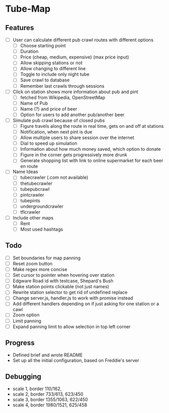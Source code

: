 # Tube-Map

## Features
- [ ] User can calculate different pub crawl routes with different options
    - [ ] Choose starting point
    - [ ] Duration
    - [ ] Price (cheap, medium, expensive) (max price input)
    - [ ] Allow skipping stations or not
    - [ ] Allow changing to different line
    - [ ] Toggle to include only night tube
    - [ ] Save crawl to database
    - [ ] Remember last crawls through sessions
- [ ] Click on station shows more information about pub and pint
    - [ ] fetched from Wikipedia, OpenStreetMap
    - [ ] Name of Pub
    - [ ] Name (?) and price of beer
    - [ ] Option for users to add another pub/another beer
- [ ] Simulate pub crawl because of closed pubs
    - [ ] Figure travels along the route in real time, gets on and off at stations
    - [ ] Notification, when next pint is due
    - [ ] Allow multiple users to share session over the internet
    - [ ] Dial to speed up simulation
    - [ ] Information about how much money saved, which option to donate
    - [ ] Figure in the corner gets progressively more drunk
    - [ ] Generate shopping list with link to online supermarket for each beer en route
- [ ] Name Ideas
    - [ ] tubecrawler (.com not available)
    - [ ] thetubecrawler
    - [ ] tubepubcrawl
    - [ ] pintcrawler
    - [ ] tubepints
    - [ ] undergroundcrawler
    - [ ] tflcrawler
- [ ] Include other maps
    - [ ] Rent
    - [ ] Most used hashtags

## Todo
- [ ] Set boundaries for map panning
- [ ] Reset zoom button
- [ ] Make regex more concise
- [ ] Set cursor to pointer when hovering over station
- [ ] Edgware Road id with testcase, Shepard's Bush
- [ ] Make station points clickable (not just names)
- [ ] Rewrite station selector to get rid of undefined replace
- [ ] Change server.js, handler.js to work with promise instead
- [ ] Add different handlers depending on if just asking for one station or a cawl
- [ ] Zoom option
- [ ] Limit panning
- [ ] Expand panning limit to allow selection in top left corner

## Progress
- Defined brief and wrote README
- Set up all the initial configuration, based on Freddie's server


## Debugging
- scale 1, border 110/162,
- scale 2, border 733/613, 623/450
- scale 3, border 1355/1063, 622/450
- scale 4, border 1980/1521, 625/458
